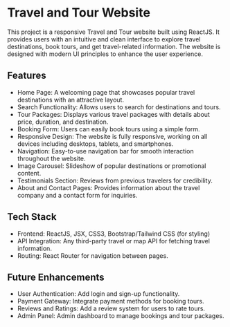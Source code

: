 # Travel and Tour Website
This project is a responsive Travel and Tour website built using ReactJS. It provides users with an intuitive and clean interface to explore travel destinations, book tours, and get travel-related information. The website is designed with modern UI principles to enhance the user experience.

## Features
- Home Page: A welcoming page that showcases popular travel destinations with an attractive layout.
- Search Functionality: Allows users to search for destinations and tours.
- Tour Packages: Displays various travel packages with details about price, duration, and destination.
- Booking Form: Users can easily book tours using a simple form.
- Responsive Design: The website is fully responsive, working on all devices including desktops, tablets, and smartphones.
- Navigation: Easy-to-use navigation bar for smooth interaction throughout the website.
- Image Carousel: Slideshow of popular destinations or promotional content.
- Testimonials Section: Reviews from previous travelers for credibility.
- About and Contact Pages: Provides information about the travel company and a contact form for inquiries.

## Tech Stack
- Frontend: ReactJS, JSX, CSS3, Bootstrap/Tailwind CSS (for styling)
- API Integration: Any third-party travel or map API for fetching travel information.
- Routing: React Router for navigation between pages.


## Future Enhancements
- User Authentication: Add login and sign-up functionality.
- Payment Gateway: Integrate payment methods for booking tours.
- Reviews and Ratings: Add a review system for users to rate tours.
- Admin Panel: Admin dashboard to manage bookings and tour packages.